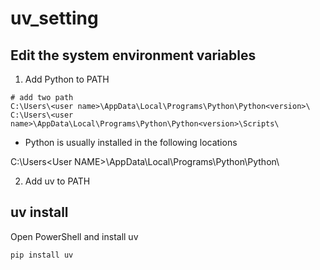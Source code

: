 # uv_setting

## Edit the system environment variables

1. Add Python to PATH
```
# add two path
C:\Users\<user name>\AppData\Local\Programs\Python\Python<version>\
C:\Users\<user name>\AppData\Local\Programs\Python\Python<version>\Scripts\
```
* Python is usually installed in the following locations

C:\Users\<User NAME>\AppData\Local\Programs\Python\Python<version>\

2. Add uv to PATH

## uv install

Open PowerShell and install uv
```
pip install uv
```

